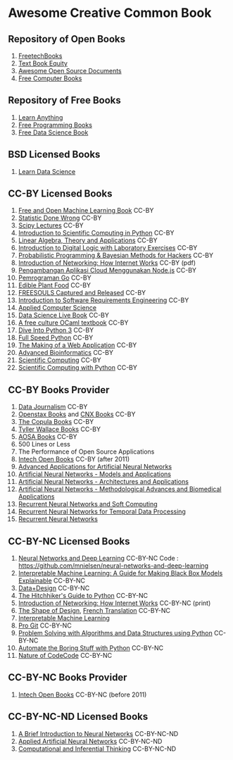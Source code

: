 # Awesome Creative Common Book

## Repository of Open Books
1. [FreetechBooks](https://www.freetechbooks.com/licenses?page=1)
2. [Text Book Equity](https://www.textbookequity.org/)
3. [Awesome Open Source Documents](https://github.com/hubtee/awesome-opensource-documents)
4. [Free Computer Books](http://freecomputerbooks.com/)

## Repository of Free Books
1. [Learn Anything](https://github.com/learn-anything/books)
2. [Free Programming Books](https://github.com/EbookFoundation/free-programming-books)
3. [Free Data Science Book](https://www.learndatasci.com/free-data-science-books/)

## BSD Licensed Books
1. [Learn Data Science](https://github.com/nborwankar/LearnDataScience)

## CC-BY Licensed Books
1. [Free and Open Machine Learning Book](https://freeandopenmachinelearning.readthedocs.io/en/latest/#) CC-BY
2. [Statistic Done Wrong](https://www.statisticsdonewrong.com/) CC-BY
3. [Scipy Lectures](http://scipy-lectures.org/) CC-BY
4. [Introduction to Scientific Computing in Python](https://github.com/jrjohansson/scientific-python-lectures) CC-BY
5. [Linear Algebra, Theory and Applications](https://www.textbookequity.org/linear-algebra-theory-and-applications/) CC-BY
6. [Introduction to Digital Logic with Laboratory Exercises](https://www.freetechbooks.com/introduction-to-digital-logic-with-laboratory-exercises-t1318.html) CC-BY
7. [Probabilistic Programming & Bayesian Methods for Hackers](http://camdavidsonpilon.github.io/Probabilistic-Programming-and-Bayesian-Methods-for-Hackers/) CC-BY
8. [Introduction of Networking: How Internet Works](http://www.net-intro.com/) CC-BY (pdf)
9. [Pengambangan Aplikasi Cloud Menggunakan Node.js](https://github.com/bpdp/buku-cloud-nodejs) CC-BY
3. [Pemrograman Go](https://github.com/wi-rg/buku--go-cloud) CC-BY
4. [Edible Plant Food](https://github.com/projeduc/edible-plants-book) CC-BY
5. [FREESOULS Captured and Released](https://github.com/freesouls-cc/freesouls.cc) CC-BY
6. [Introduction to Software Requirements Engineering](https://github.com/lunduniversity/reqeng-book) CC-BY
7. [Applied Computer Science](https://github.com/wjholden/Applied-Computer-Science)
6. [Data Science Live Book](https://github.com/pablo14/data-science-live-book) CC-BY
7. [A free culture OCaml textbook](https://ocaml-book.baturin.org/) CC-BY
8. [Dive Into Python 3](https://diveintopython3.net/) CC-BY
9. [Full Speed Python](https://github.com/joaoventura/full-speed-python/releases/) CC-BY
10. [The Making of a Web Application](https://odinuv.cz/) CC-BY
11. [Advanced Bioinformatics](https://github.com/ThorntonLab/ComputerSkills4GradStudents) CC-BY
12. [Scientific Computing](https://www.math.ust.hk/~machas/scientific-computing.pdf) CC-BY
13. [Scientific Computing with Python](https://github.com/jrjohansson/scientific-python-lectures) CC-BY

## CC-BY Books Provider
1. [Data Journalism](https://datajournalism.com/) CC-BY
2. [Openstax Books](https://openstax.org/) and [CNX Books](https://cnx.org/) CC-BY
3. [The Copula Books](https://cupola.gettysburg.edu/oer/) CC-BY
4. [Tyller Wallace Books](http://www.wallace.ccfaculty.org/book/book.html) CC-BY
5. [AOSA Books](http://aosabook.org/en/index.html) CC-BY
  1. 500 Lines or Less
  2. The Performance of Open Source Applications
6. [Intech Open Books](https://www.intechopen.com/) CC-BY (after 2011)
  1. [Advanced Applications for Artificial Neural Networks](https://www.intechopen.com/books/advanced-applications-for-artificial-neural-networks)
  2. [Artificial Neural Networks - Models and Applications](https://www.intechopen.com/books/artificial-neural-networks-models-and-applications)
  3. [Artificial Neural Networks - Architectures and Applications](https://www.intechopen.com/books/artificial-neural-networks-models-and-applications)
  4. [Artificial Neural Networks - Methodological Advances and Biomedical Applications](https://www.intechopen.com/books/artificial-neural-networks-methodological-advances-and-biomedical-applications)
  5.  [Recurrent Neural Networks and Soft Computing](https://www.intechopen.com/books/recurrent-neural-networks-and-soft-computing)
  6. [Recurrent Neural Networks for Temporal Data Processing](https://www.intechopen.com/books/recurrent-neural-networks-for-temporal-data-processing)
  7. [Recurrent Neural Networks](https://www.intechopen.com/books/recurrent_neural_networks)

## CC-BY-NC Licensed Books
1. [Neural Networks and Deep Learning](http://neuralnetworksanddeeplearning.com/) CC-BY-NC
Code : https://github.com/mnielsen/neural-networks-and-deep-learning
2. [Interpretable Machine Learning: A Guide for Making Black Box Models Explainable](https://christophm.github.io/interpretable-ml-book/) CC-BY-NC
3. [Data+Design](https://github.com/infoactive/data-design/) CC-BY-NC
4. [The Hitchhiker's Guide to Python](https://docs.python-guide.org/) CC-BY-NC
5. [Introduction of Networking: How Internet Works](http://www.net-intro.com/) CC-BY-NC (print)
6. [The Shape of Design](https://shapeofdesignbook.com/), [French Translation](https://github.com/eric-brechemier/the-shape-of-design-french-translation) CC-BY-NC
7. [Interpretable Machine Learning](https://christophm.github.io/interpretable-ml-book/)
8. [Pro Git](https://git-scm.com/book/en/v2) CC-BY-NC
9. [Problem Solving with Algorithms and Data Structures using Python](https://runestone.academy/runestone/books/published/pythonds/index.html) CC-BY-NC
10. [Automate the Boring Stuff with Python](https://automatetheboringstuff.com/) CC-BY-NC
11. [Nature of Code](https://natureofcode.com/book/)[Code](https://github.com/nature-of-code) CC-BY-NC

## CC-BY-NC Books Provider
1. [Intech Open Books](https://www.intechopen.com/) CC-BY-NC (before 2011)

## CC-BY-NC-ND Licensed Books
1. [A Brief Introduction to Neural Networks](http://www.dkriesel.com/en/science/neural_networks) CC-BY-NC-ND
2. [Applied Artificial Neural Networks](https://www.mdpi.com/books/pdfview/book/236) CC-BY-NC-ND
3. [Computational and Inferential Thinking](https://www.inferentialthinking.com/chapters/intro) CC-BY-NC-ND
